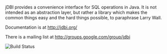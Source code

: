 jDBI provides a convenience interface for SQL operations in Java. It is not
intended as an abstraction layer, but rather a library which makes the common
things easy and the hard things possible, to paraphrase Larry Wall.

Documentation is at http://jdbi.org/

There is a mailing list at http://groups.google.com/group/jdbi

![Build Status](https://travis-ci.org/jdbi/jdbi.png)
